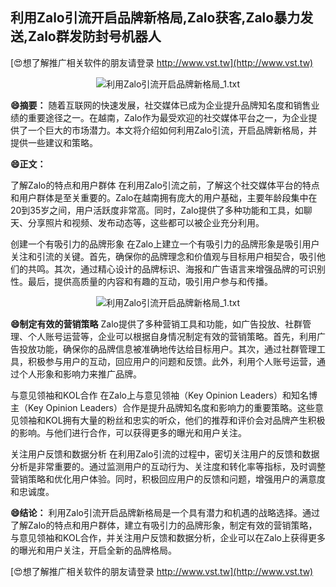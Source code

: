 ## **利用Zalo引流开启品牌新格局,Zalo获客,Zalo暴力发送,Zalo群发防封号机器人**

[😍想了解推广相关软件的朋友请登录 http://www.vst.tw](http://www.vst.tw)

 <center><img src="https://vst.tw/MP4/tuiguang/png/4.png" alt="利用Zalo引流开启品牌新格局_1.txt"></center>

**😄摘要：**
随着互联网的快速发展，社交媒体已成为企业提升品牌知名度和销售业绩的重要途径之一。在越南，Zalo作为最受欢迎的社交媒体平台之一，为企业提供了一个巨大的市场潜力。本文将介绍如何利用Zalo引流，开启品牌新格局，并提供一些建议和策略。

**😄正文：**

了解Zalo的特点和用户群体
在利用Zalo引流之前，了解这个社交媒体平台的特点和用户群体是至关重要的。Zalo在越南拥有庞大的用户基础，主要年龄段集中在20到35岁之间，用户活跃度非常高。同时，Zalo提供了多种功能和工具，如聊天、分享照片和视频、发布动态等，这些都可以被企业充分利用。

创建一个有吸引力的品牌形象
在Zalo上建立一个有吸引力的品牌形象是吸引用户关注和引流的关键。首先，确保你的品牌理念和价值观与目标用户相契合，吸引他们的共鸣。其次，通过精心设计的品牌标识、海报和广告语言来增强品牌的可识别性。最后，提供高质量的内容和有趣的互动，吸引用户参与和传播。

 <center><img src="https://vst.tw/MP4/tuiguang/png/3.png" alt="利用Zalo引流开启品牌新格局_1.txt"></center>

**😄制定有效的营销策略**
Zalo提供了多种营销工具和功能，如广告投放、社群管理、个人账号运营等，企业可以根据自身情况制定有效的营销策略。首先，利用广告投放功能，确保你的品牌信息被准确地传达给目标用户。其次，通过社群管理工具，积极参与用户的互动，回应用户的问题和反馈。此外，利用个人账号运营，通过个人形象和影响力来推广品牌。

与意见领袖和KOL合作
在Zalo上与意见领袖（Key Opinion Leaders）和知名博主（Key Opinion Leaders）合作是提升品牌知名度和影响力的重要策略。这些意见领袖和KOL拥有大量的粉丝和忠实的听众，他们的推荐和评价会对品牌产生积极的影响。与他们进行合作，可以获得更多的曝光和用户关注。

关注用户反馈和数据分析
在利用Zalo引流的过程中，密切关注用户的反馈和数据分析是非常重要的。通过监测用户的互动行为、关注度和转化率等指标，及时调整营销策略和优化用户体验。同时，积极回应用户的反馈和问题，增强用户的满意度和忠诚度。

**😄结论：**
利用Zalo引流开启品牌新格局是一个具有潜力和机遇的战略选择。通过了解Zalo的特点和用户群体，建立有吸引力的品牌形象，制定有效的营销策略，与意见领袖和KOL合作，并关注用户反馈和数据分析，企业可以在Zalo上获得更多的曝光和用户关注，开启全新的品牌格局。

[😍想了解推广相关软件的朋友请登录 http://www.vst.tw](http://www.vst.tw)



